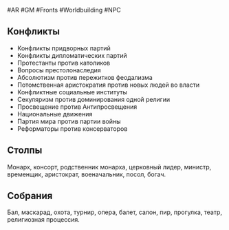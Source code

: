 #AR  #GM #Fronts  #Worldbuilding #NPC 

## Конфликты 
-  Конфликты придворных партий  
-  Конфликты дипломатических партий  
-  Протестанты против католиков  
-  Вопросы престолонаследия  
-  Абсолютизм против пережитков  феодализма  
-  Потомственная аристократия против новых  людей во власти  
-  Конфликтные социальные институты  
-  Секуляризм против доминирования  одной религии  
-  Просвещение против Антипросвещения  
-  Национальные движения  
-  Партия мира против партии войны  
-  Реформаторы против консерваторов  

## Столпы  
Монарх, консорт, родственник монарха,  церковный лидер, министр, временщик,  аристократ, военачальник, посол, богач.  

## Собрания  
Бал, маскарад, охота, турнир, опера, балет,  салон, пир, прогулка, театр, религиозная  процессия.